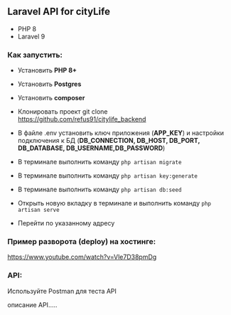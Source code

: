 ## Laravel API for cityLife

- PHP 8
- Laravel 9

### Как запустить:

- Установить **PHP 8+**

- Установить **Postgres**

- Установить **composer**

- Клонировать проект git clone https://github.com/refus91/citylife_backend

- В файле .env установить ключ приложения (**APP_KEY**) и настройки подключения к БД (**DB_CONNECTION, DB_HOST, DB_PORT, DB_DATABASE, DB_USERNAME,DB_PASSWORD**)

- В терминале выполнить команду ```php artisan migrate```

- В терминале выполнить команду ```php artisan key:generate```

- В терминале выполнить команду ```php artisan db:seed```

- Открыть новую вкладку в терминале и выполнить команду ```php artisan serve```

- Перейти по указанному адресу

### Пример разворота (deploy) на хостинге:
https://www.youtube.com/watch?v=Vle7D38pmDg

### API:

Используйте Postman для теста API

описание API.....
